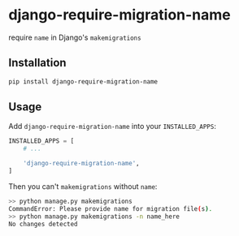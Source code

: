 # django-require-migration-name

require `name` in Django's `makemigrations`

## Installation

```bash
pip install django-require-migration-name
```

## Usage

Add `django-require-migration-name` into your `INSTALLED_APPS`:

```python
INSTALLED_APPS = [
    # ...

    'django-require-migration-name',
]
```

Then you can't `makemigrations` without `name`:

```bash
>> python manage.py makemigrations
CommandError: Please provide name for migration file(s).
>> python manage.py makemigrations -n name_here
No changes detected
```
